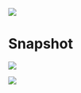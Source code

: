 ![](https://s1.ax1x.com/2020/08/14/dPNYx1.md.png)

# Snapshot
![](https://s1.ax1x.com/2020/08/23/ddXsd1.png)  

![](https://s1.ax1x.com/2020/08/23/ddXrZR.png)


